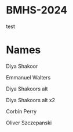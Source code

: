 # BMHS-2024
test
# Names
Diya Shakoor

Emmanuel Walters


Diya Shakoors alt

Diya Shakoors alt x2

Corbin Perry

Oliver Szczepanski

